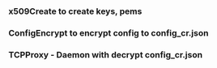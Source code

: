 ### x509Create to create keys, pems

### ConfigEncrypt to encrypt config to config_cr.json

### TCPProxy - Daemon with decrypt config_cr.json
